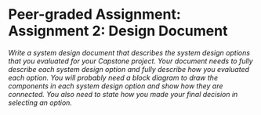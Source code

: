 # Peer-graded Assignment: Assignment 2: Design Document

*Write a system design document that describes the system design options that you evaluated for your Capstone project. Your document needs to fully describe each system design option and fully describe how you evaluated each option. You will probably need a block diagram to draw the components in each system design option and show how they are connected. You also need to state how you made your final decision in selecting an option.*